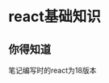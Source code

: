 # react基础知识
## 你得知道
<div class="div-warning-message animate__animated animate__zoomInDown">笔记编写时的react为18版本</div>

<!-- <<< ./code/index.js -->
